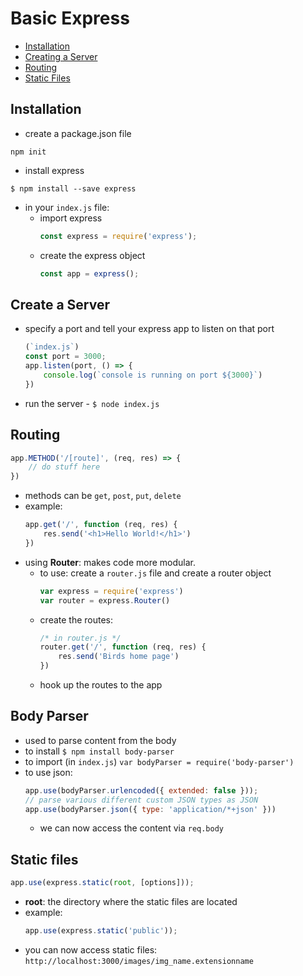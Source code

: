 # Basic Express
- [Installation](#Installation)
- [Creating a Server](#create-a-server)
- [Routing](#routing)
- [Static Files](#static-files)

## Installation
- create a package.json file
```
npm init
```

- install express
```
$ npm install --save express
```

- in your `index.js` file:
    - import express
        ```javascript
        const express = require('express');
        ``` 
    - create the express object
        ```javascript
        const app = express();
        ```
## Create a Server
- specify a port and tell your express app to listen on that port
    ```javascript
    (`index.js`)
    const port = 3000;
    app.listen(port, () => {
        console.log(`console is running on port ${3000}`)
    })
    ```
- run the server - `$ node index.js`

## Routing
```javascript
app.METHOD('/[route]', (req, res) => {
    // do stuff here
})
```
- methods can be `get`, `post`, `put`, `delete`
- example: 
    ```javascript
    app.get('/', function (req, res) {
        res.send('<h1>Hello World!</h1>')
    })
    ```
- using **Router**: makes code more modular.  
    - to use: create a `router.js` file and create a router object
        ```javascript
        var express = require('express')
        var router = express.Router()
        ```
    - create the routes:
        ```javascript
        /* in router.js */
        router.get('/', function (req, res) {
            res.send('Birds home page')
        })
        ```
    - hook up the routes to the app

## Body Parser
- used to parse content from the body
- to install `$ npm install body-parser`
- to import (in `index.js`) `var bodyParser = require('body-parser')`
- to use json:
    ```javascript
    app.use(bodyParser.urlencoded({ extended: false }));
    // parse various different custom JSON types as JSON
    app.use(bodyParser.json({ type: 'application/*+json' }))
    ```
    - we can now access the content via `req.body`

## Static files
```javascript
app.use(express.static(root, [options]));
```
- **root**: the directory where the static files are located
- example:
    ```javascript
    app.use(express.static('public'));
    ```
- you can now access static files: `http://localhost:3000/images/img_name.extensionname`



